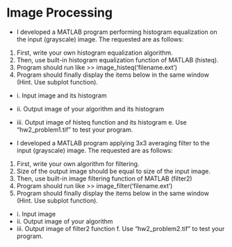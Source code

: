 # Image Processing 

- I developed a MATLAB program performing histogram equalization on the input (grayscale) image. The requested are as follows:

1. First, write your own histogram equalization algorithm. 
2. Then, use built-in histogram equalization function of MATLAB (histeq). 
3. Program should run like >> image_histeq(‘filename.ext’) 
4. Program should finally display the items below in the same window (Hint. Use subplot function). 
  - i. Input image and its histogram 
  - ii. Output image of your algorithm and its histogram 
  - iii. Output image of histeq function and its histogram e. Use “hw2_problem1.tif” to test your program. 
 
 
- I developed a MATLAB program applying 3x3 averaging filter to the input (grayscale) image. The requested are as follows:

1. First, write your own algorithm for filtering. 
2. Size of the output image should be equal to size of the input image. 
3. Then, use built-in image filtering function of MATLAB (filter2) 
4. Program should run like >> image_filter(‘filename.ext’) 
5. Program should finally display the items below in the same window (Hint. Use subplot function). 
  - i. Input image 
  - ii. Output image of your algorithm 
  - iii. Output image of filter2 function f. Use “hw2_problem2.tif” to test your program. 
 
 
